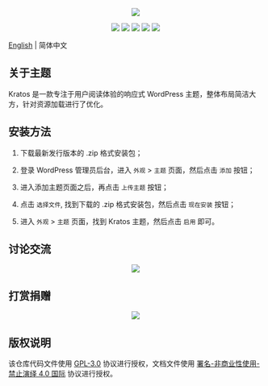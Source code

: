 <p align="center">
<img src="https://cdn.jsdelivr.net/gh/seatonjiang/kratos@main/assets/img/options/about.png">
</p>

<p align="center">
<img src="https://img.shields.io/badge/php-%3E7.2.5-blue">
<img src="https://img.shields.io/badge/wordpress-v5.9%20alpha%20tested-%234c1">
<a title="Crowdin" target="_blank" href="https://crowdin.com/project/kratos"><img src="https://badges.crowdin.net/kratos/localized.svg"></a>
<a href="https://www.jsdelivr.com/package/gh/seatonjiang/kratos" target="_blank"><img src="https://data.jsdelivr.com/v1/package/gh/seatonjiang/kratos/badge?style=rounded"></a>
<img src="https://img.shields.io/github/license/seatonjiang/kratos?color=%234c1">
</p>

[English](README.md) | 简体中文

## 关于主题

Kratos 是一款专注于用户阅读体验的响应式 WordPress 主题，整体布局简洁大方，针对资源加载进行了优化。

## 安装方法

1. 下载最新发行版本的 .zip 格式安装包；

2. 登录 WordPress 管理员后台，进入 `外观` > `主题` 页面，然后点击 `添加` 按钮；

3. 进入添加主题页面之后，再点击 `上传主题` 按钮；

4. 点击 `选择文件`, 找到下载的 .zip 格式安装包，然后点击 `现在安装` 按钮；

5. 进入 `外观` > `主题` 页面，找到 Kratos 主题，然后点击 `启用` 即可。

## 讨论交流

<p align="center">
<img src="https://cdn.jsdelivr.net/gh/seatonjiang/kratos@main/assets/img/options/discuss.png">
</p>

## 打赏捐赠

<p align="center">
<img src="https://cdn.jsdelivr.net/gh/seatonjiang/kratos@main/assets/img/options/donate.png">
</p>

## 版权说明

该仓库代码文件使用 [GPL-3.0](https://github.com/seatonjiang/kratos/blob/main/LICENSE) 协议进行授权，文档文件使用 [署名-非商业性使用-禁止演绎 4.0 国际](http://creativecommons.org/licenses/by-nc-nd/4.0/) 协议进行授权。
